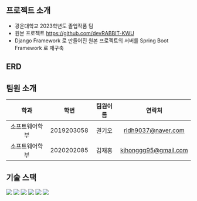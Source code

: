 ## 프로젝트 소개
* 광운대학교 2023학년도 졸업작품 팀  
* 원본 프로젝트 https://github.com/devRABBIT-KWU
* Django Framework 로 만들어진 원본 프로젝트의 서버를 Spring Boot Framework 로 재구축

## ERD


## 팀원 소개
| 학과       | 학번 | 팀원이름 | 연락처 |
| :-------: | :----------: | :-----: |  :-----: |
| 소프트웨어학부 | 2019203058  | 권기오 | rldh9037@naver.com |
| 소프트웨어학부 | 2020202085  | 김재홍 | kjhonggg95@gmail.com |

## 기술 스택
<img src="https://img.shields.io/badge/Java-007396?style=for-the-badge&logo=java&logoColor=white"> <img src="https://img.shields.io/badge/springboot-6DB33F?style=for-the-badge&logo=spring boot&logoColor=white"> <img src="https://img.shields.io/badge/spring security-6DB33F?style=for-the-badge&logo=springsecurity&logoColor=white"> <img src="https://img.shields.io/badge/spring data jpa-6DB33F?style=for-the-badge&logo=springsecurity&logoColor=white"> <img src="https://img.shields.io/badge/mysql-4479A1?style=for-the-badge&logo=mysql&logoColor=white"> <img src="https://img.shields.io/badge/swagger-85EA2D?style=for-the-badge&logo=swagger&logoColor=black"> 
